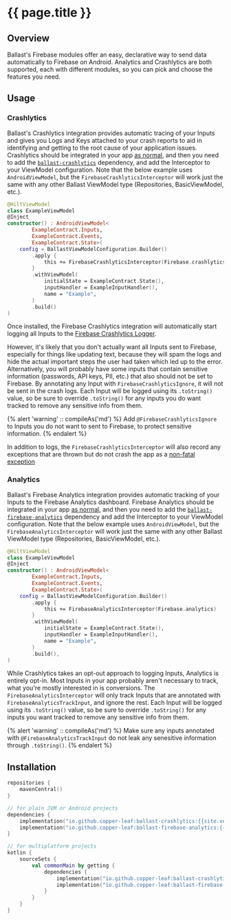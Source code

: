 ---
---

# {{ page.title }}

## Overview

Ballast's Firebase modules offer an easy, declarative way to send data automatically to Firebase on Android. Analytics 
and Crashlytics are both supported, each with different modules, so you can pick and choose the features you need.

## Usage

### Crashlytics

Ballast's Crashlytics integration provides automatic tracing of your Inputs and gives you Logs and Keys attached to your
crash reports to aid in identifying and getting to the root cause of your application issues. Crashlytics should be 
integrated in your app [as normal][1], and then 
you need to add the [`ballast-crashlytics`](#Installation) dependency, and add the Interceptor to your ViewModel 
configuration. Note that the below example uses `AndroidViewModel`, but the `FirebaseCrashlyticsInterceptor` will work 
just the same with any other Ballast ViewModel type (Repositories, BasicViewModel, etc.).

```kotlin
@HiltViewModel
class ExampleViewModel
@Inject
constructor() : AndroidViewModel<
        ExampleContract.Inputs,
        ExampleContract.Events,
        ExampleContract.State>(
    config = BallastViewModelConfiguration.Builder()
        .apply {
            this += FirebaseCrashlyticsInterceptor(Firebase.crashlytics)
        }
        .withViewModel(
            initialState = ExampleContract.State(),
            inputHandler = ExampleInputHandler(),
            name = "Example",
        )
        .build()
)
```

Once installed, the Firebase Crashlytics integration will automatically start logging all Inputs to the 
[Firebase Crashlytics Logger][2]. 

However, it's likely that you don't actually want all Inputs sent to Firebase, especially for things like updating text, 
because they will spam the logs and hide the actual important steps the user had taken which led up to the error. 
Alternatively, you will probably have some inputs that contain sensitive information (passwords, API keys, PII, etc.) 
that also should not be set to Firebase. By annotating any Input with `FirebaseCrashlyticsIgnore`, it will not be sent 
in the crash logs. Each Input will be logged using its `.toString()` value, so be sure to override `.toString()` for any
inputs you do want tracked to remove any sensitive info from them.

{% alert 'warning' :: compileAs('md') %}
Add `@FirebaseCrashlyticsIgnore` to Inputs you do not want to sent to Firebase, to protect sensitive information.
{% endalert %}

In addition to logs, the `FirebaseCrashlyticsInterceptor` will also record any exceptions that are thrown but do not 
crash the app as a [non-fatal exception][3]

### Analytics

Ballast's Firebase Analytics integration provides automatic tracking of your Inputs to the Firebase Analytics dashboard. 
Firebase Analytics should be integrated in your app [as normal][4], and then you need to add the 
[`ballast-firebase-analytics`](#Installation) dependency and add the Interceptor to your ViewModel configuration. Note 
that the below example uses `AndroidViewModel`, but the `FirebaseAnalyticsInterceptor` will work just the same with any 
other Ballast ViewModel type (Repositories, BasicViewModel, etc.).

```kotlin
@HiltViewModel
class ExampleViewModel
@Inject
constructor() : AndroidViewModel<
        ExampleContract.Inputs,
        ExampleContract.Events,
        ExampleContract.State>(
    config = BallastViewModelConfiguration.Builder()
        .apply {
            this += FirebaseAnalyticsInterceptor(Firebase.analytics)
        }
        .withViewModel(
            initialState = ExampleContract.State(),
            inputHandler = ExampleInputHandler(),
            name = "Example",
        )
        .build(),
)
```

While Crashlytics takes an opt-out approach to logging Inputs, Analytics is entirely opt-in. Most Inputs in your app 
probably aren't necessary to track, what you're mostly interested in is conversions. The `FirebaseAnalyticsInterceptor` 
will only track Inputs that are annotated with `FirebaseAnalyticsTrackInput`, and ignore the rest. Each Input will be
logged using its `.toString()` value, so be sure to override `.toString()` for any inputs you want tracked to remove any
sensitive info from them.

{% alert 'warning' :: compileAs('md') %}
Make sure any inputs annotated with `@FirebaseAnalyticsTrackInput` do not leak any senesitive information through 
`.toString()`.
{% endalert %}

## Installation

```kotlin
repositories {
    mavenCentral()
}

// for plain JVM or Android projects
dependencies {
    implementation("io.github.copper-leaf:ballast-crashlytics:{{site.version}}")
    implementation("io.github.copper-leaf:ballast-firebase-analytics:{{site.version}}")
}

// for multiplatform projects
kotlin {
    sourceSets {
        val commonMain by getting {
            dependencies {
                implementation("io.github.copper-leaf:ballast-crashlytics:{{site.version}}")
                implementation("io.github.copper-leaf:ballast-firebase-analytics:{{site.version}}")
            }
        }
    }
}
```

[1]: https://firebase.google.com/docs/crashlytics/get-started?platform=android
[2]: https://firebase.google.com/docs/crashlytics/customize-crash-reports?platform=android#add-logs
[3]: https://firebase.google.com/docs/crashlytics/customize-crash-reports?platform=android#log-excepts
[4]: https://firebase.google.com/docs/analytics/get-started?platform=android
